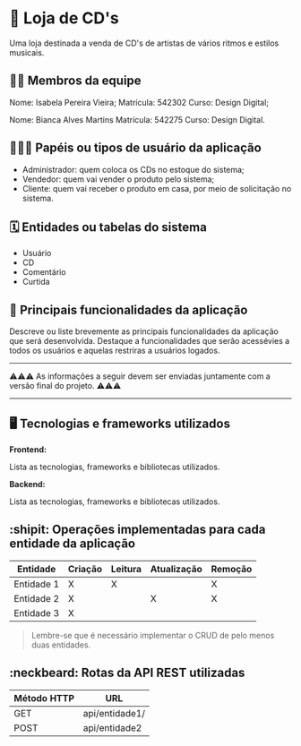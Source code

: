 # :checkered_flag: Loja de CD's

Uma loja destinada a venda de CD's de artistas de vários ritmos e estilos musicais.

## :technologist: Membros da equipe

Nome: Isabela Pereira Vieira;
Matrícula: 542302
Curso: Design Digital;

Nome: Bianca Alves Martins
Matrícula: 542275
Curso: Design Digital.

## :people_holding_hands: Papéis ou tipos de usuário da aplicação

- Administrador: quem coloca os CDs no estoque do sistema;
- Vendedor: quem vai vender o produto pelo sistema;
- Cliente: quem vai receber o produto em casa, por meio de solicitação no sistema.

## :spiral_calendar: Entidades ou tabelas do sistema

- Usuário
- CD
- Comentário
- Curtida

## :triangular_flag_on_post:	 Principais funcionalidades da aplicação

Descreve ou liste brevemente as principais funcionalidades da aplicação que será desenvolvida. Destaque a funcionalidades que serão acessévies a todos os usuários e aquelas restriras a usuários logados.


----

:warning::warning::warning: As informações a seguir devem ser enviadas juntamente com a versão final do projeto. :warning::warning::warning:


----

## :desktop_computer: Tecnologias e frameworks utilizados

**Frontend:**

Lista as tecnologias, frameworks e bibliotecas utilizados.

**Backend:**

Lista as tecnologias, frameworks e bibliotecas utilizados.


## :shipit: Operações implementadas para cada entidade da aplicação


| Entidade| Criação | Leitura | Atualização | Remoção |
| --- | --- | --- | --- | --- |
| Entidade 1 | X |  X  |  | X |
| Entidade 2 | X |    |  X | X |
| Entidade 3 | X |    |  |  |

> Lembre-se que é necessário implementar o CRUD de pelo menos duas entidades.

## :neckbeard: Rotas da API REST utilizadas

| Método HTTP | URL |
| --- | --- |
| GET | api/entidade1/|
| POST | api/entidade2 |
